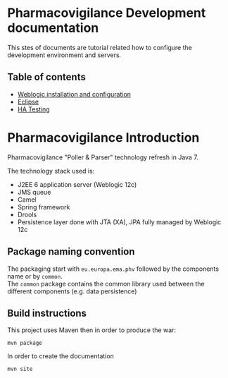 # Pharmacovigilance Development documentation

This stes of documents are tutorial related how to configure the development environment and servers.

## Table of contents

*	[Weblogic installation and configuration](src/site/markdown/weblogic.md)
*	[Eclipse](src/site/markdown/eclipse.md)
*	[HA Testing](src/site/markdown/ha_testing.md)


# Pharmacovigilance Introduction

Pharmacovigilance "Poller & Parser" technology refresh in Java 7.


The technology stack used is:

*    J2EE 6 application server (Weblogic 12c)
*    JMS queue
*    Camel
*    Spring framework
*    Drools
*    Persistence layer done with JTA (XA), JPA fully managed by Weblogic 12c 

## Package naming convention

The packaging start with `eu.europa.ema.phv` followed by the components name or by `common`.  
The `common` package contains the common library used between the different components (e.g. data persistence)

## Build instructions

This project uses Maven then in order to produce the war:

    mvn package
    
In order to create the documentation

    mvn site
